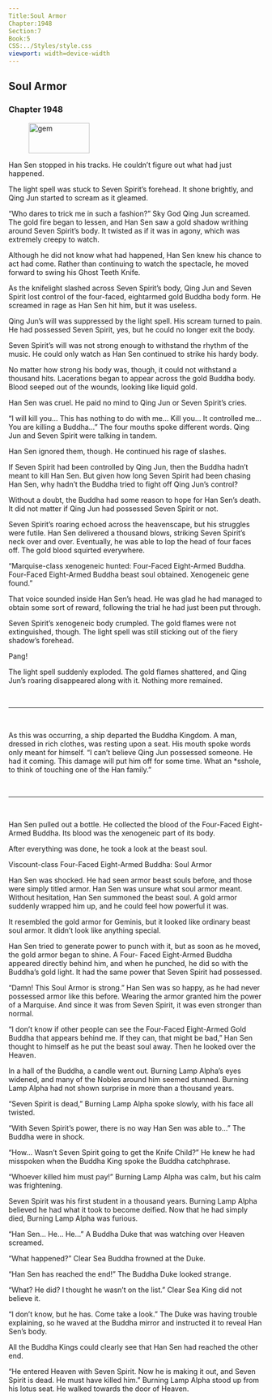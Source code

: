 ```yaml
---
Title:Soul Armor 
Chapter:1948 
Section:7 
Book:5 
CSS:../Styles/style.css 
viewport: width=device-width
---
```

  
## Soul Armor
### Chapter 1948
  
<figure>
	<img src="../Images/gem.gif" alt="gem" id="gem" width="120" height="60" />
</figure>
  

  
Han Sen stopped in his tracks. He couldn’t figure out what had just happened.

The light spell was stuck to Seven Spirit’s forehead. It shone brightly, and Qing Jun started to scream as it gleamed.

“Who dares to trick me in such a fashion?” Sky God Qing Jun screamed. The gold fire began to lessen, and Han Sen saw a gold shadow writhing around Seven Spirit’s body. It twisted as if it was in agony, which was extremely creepy to watch.

Although he did not know what had happened, Han Sen knew his chance to act had come. Rather than continuing to watch the spectacle, he moved forward to swing his Ghost Teeth Knife.

As the knifelight slashed across Seven Spirit’s body, Qing Jun and Seven Spirit lost control of the four-faced, eightarmed gold Buddha body form. He screamed in rage as Han Sen hit him, but it was useless.

Qing Jun’s will was suppressed by the light spell. His scream turned to pain. He had possessed Seven Spirit, yes, but he could no longer exit the body.

Seven Spirit’s will was not strong enough to withstand the rhythm of the music. He could only watch as Han Sen continued to strike his hardy body.

No matter how strong his body was, though, it could not withstand a thousand hits. Lacerations began to appear across the gold Buddha body. Blood seeped out of the wounds, looking like liquid gold.

Han Sen was cruel. He paid no mind to Qing Jun or Seven Spirit’s cries.

“I will kill you… This has nothing to do with me… Kill you… It controlled me… You are killing a Buddha…” The four mouths spoke different words. Qing Jun and Seven Spirit were talking in tandem.

Han Sen ignored them, though. He continued his rage of slashes.

If Seven Spirit had been controlled by Qing Jun, then the Buddha hadn’t meant to kill Han Sen. But given how long Seven Spirit had been chasing Han Sen, why hadn’t the Buddha tried to fight off Qing Jun’s control?

Without a doubt, the Buddha had some reason to hope for Han Sen’s death. It did not matter if Qing Jun had possessed Seven Spirit or not.

Seven Spirit’s roaring echoed across the heavenscape, but his struggles were futile. Han Sen delivered a thousand blows, striking Seven Spirit’s neck over and over. Eventually, he was able to lop the head of four faces off. The gold blood squirted everywhere.

“Marquise-class xenogeneic hunted: Four-Faced Eight-Armed Buddha. Four-Faced Eight-Armed Buddha beast soul obtained. Xenogeneic gene found.”

That voice sounded inside Han Sen’s head. He was glad he had managed to obtain some sort of reward, following the trial he had just been put through.

Seven Spirit’s xenogeneic body crumpled. The gold flames were not extinguished, though. The light spell was still sticking out of the fiery shadow’s forehead.

Pang!

The light spell suddenly exploded. The gold flames shattered, and Qing Jun’s roaring disappeared along with it. Nothing more remained.

<br>

*****

<br>

As this was occurring, a ship departed the Buddha Kingdom. A man, dressed in rich clothes, was resting upon a seat. His mouth spoke words only meant for himself. “I can’t believe Qing Jun possessed someone. He had it coming. This damage will put him off for some time. What an *sshole, to think of touching one of the Han family.”

<br>

*****

<br>

Han Sen pulled out a bottle. He collected the blood of the Four-Faced Eight-Armed Buddha. Its blood was the xenogeneic part of its body.

After everything was done, he took a look at the beast soul.

Viscount-class Four-Faced Eight-Armed Buddha: Soul Armor

Han Sen was shocked. He had seen armor beast souls before, and those were simply titled armor. Han Sen was unsure what soul armor meant. Without hesitation, Han Sen summoned the beast soul. A gold armor suddenly wrapped him up, and he could feel how powerful it was.

It resembled the gold armor for Geminis, but it looked like ordinary beast soul armor. It didn’t look like anything special.

Han Sen tried to generate power to punch with it, but as soon as he moved, the gold armor began to shine. A Four- Faced Eight-Armed Buddha appeared directly behind him, and when he punched, he did so with the Buddha’s gold light. It had the same power that Seven Spirit had possessed.

“Damn! This Soul Armor is strong.” Han Sen was so happy, as he had never possessed armor like this before. Wearing the armor granted him the power of a Marquise. And since it was from Seven Spirit, it was even stronger than normal.

“I don’t know if other people can see the Four-Faced Eight-Armed Gold Buddha that appears behind me. If they can, that might be bad,” Han Sen thought to himself as he put the beast soul away. Then he looked over the Heaven.

In a hall of the Buddha, a candle went out. Burning Lamp Alpha’s eyes widened, and many of the Nobles around him seemed stunned. Burning Lamp Alpha had not shown surprise in more than a thousand years.

“Seven Spirit is dead,” Burning Lamp Alpha spoke slowly, with his face all twisted.

“With Seven Spirit’s power, there is no way Han Sen was able to…” The Buddha were in shock.

“How… Wasn’t Seven Spirit going to get the Knife Child?” He knew he had misspoken when the Buddha King spoke the Buddha catchphrase.

“Whoever killed him must pay!” Burning Lamp Alpha was calm, but his calm was frightening.

Seven Spirit was his first student in a thousand years. Burning Lamp Alpha believed he had what it took to become deified. Now that he had simply died, Burning Lamp Alpha was furious.

“Han Sen… He… He…” A Buddha Duke that was watching over Heaven screamed.

“What happened?” Clear Sea Buddha frowned at the Duke.

“Han Sen has reached the end!” The Buddha Duke looked strange.

“What? He did? I thought he wasn’t on the list.” Clear Sea King did not believe it.

“I don’t know, but he has. Come take a look.” The Duke was having trouble explaining, so he waved at the Buddha mirror and instructed it to reveal Han Sen’s body.

All the Buddha Kings could clearly see that Han Sen had reached the other end.

“He entered Heaven with Seven Spirit. Now he is making it out, and Seven Spirit is dead. He must have killed him.” Burning Lamp Alpha stood up from his lotus seat. He walked towards the door of Heaven.